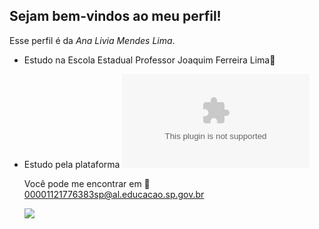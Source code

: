 ## Sejam bem-vindos ao meu perfil!

Esse perfil é da *Ana Livia Mendes Lima*.
- Estudo na Escola Estadual Professor Joaquim Ferreira Lima🏫
- Estudo pela plataforma ![ALURA](www.alura.com)

  Você pode me encontrar em 📧
  00001121776383sp@al.educacao.sp.gov.br

  ![](https://media1.tenor.com/m/awhlFQC8WcAAAAAC/kid-what.gif)
